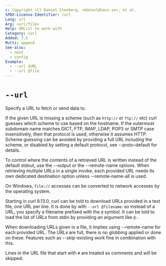 ```yaml
---
c: Copyright (C) Daniel Stenberg, <daniel@haxx.se>, et al.
SPDX-License-Identifier: curl
Long: url
Arg: <url/file>
Help: URL(s) to work with
Category: curl
Added: 7.5
Multi: append
See-also:
  - next
  - config
Example:
  - --url $URL
  - --url @file
---
```


# `--url`

Specify a URL to fetch or send data to.

If the given URL is missing a scheme (such as `http://` or `ftp://` etc) curl
guesses which scheme to use based on the hostname. If the outermost subdomain
name matches DICT, FTP, IMAP, LDAP, POP3 or SMTP case insensitively, then that
protocol is used, otherwise it assumes HTTP. Scheme guessing can be avoided by
providing a full URL including the scheme, or disabled by setting a default
protocol, see --proto-default for details.

To control where the contents of a retrieved URL is written instead of the
default stdout, use the --output or the --remote-name options. When retrieving
multiple URLs in a single invoke, each provided URL needs its own dedicated
destination option unless --remote-name-all is used.

On Windows, `file://` accesses can be converted to network accesses by the
operating system.

Starting in curl 8.13.0, curl can be told to download URLs provided in a text
file, one URL per line. It is done by with `--url @filename`: so instead of a
URL, you specify a filename prefixed with the `@` symbol. It can be told to
load the list of URLs from stdin by providing an argument like `@-`.

When downloading URLs given in a file, it implies using --remote-name for each
provided URL. The URLs are full, there is no globbing applied or done on
these. Features such as --skip-existing work fine in combination with this.

Lines in the URL file that start with `#` are treated as comments and will be
skipped.
